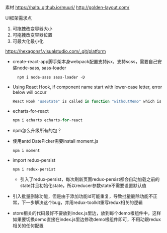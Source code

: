 素材
https://haltu.github.io/muuri/
http://golden-layout.com/


UI框架需求点
1. 可拖拽改变容器大小
2. 可拖拽改变容器位置
3. 可最大化最小化

https://hexagonsf.visualstudio.com/_git/platform


* create-react-app脚手架本身webpack配置支持jsx，支持scss，需要自己安装node-sass, sass-loader
  ```javascript
    npm i node-sass sass-loader -D
  ```

* Using React Hook, if component name start with lower-case letter, error below will occur

  ```javascript
  React Hook "useState" is called in function "withoutMemo" which is neither a React function component or a custom React Hook function.eslint(react-hooks/rules-of-hooks)
  ```

* echarts-for-react

  ```javascript
  npm i echarts echarts-for-react
  ```

* npm怎么升级所有的包？

* 使用antd DatePicker需要install moment.js

  ```javascript
  npm i moment
  ```

* import redux-persist
  ```javascript
  npm i redux-persist
  ```

  + 引入了redux-persist，每次刷新页面redux-persist都会自动加载之前的state并且初始化state，所以reducer参数state不需要设置默认值

* 引入批量删除功能，但是由于添加功能id可能重复，导致批量删除功能不正常，下一步解决这个bug，并用redux-toolkit重写redux相关的逻辑

* store相关的代码最好不要放到index.js里边，放到每个demo根组件中，这样如果要切换demo直接在index.js里边修改demo根组件即可，不用动跟redux相关的任何配置

